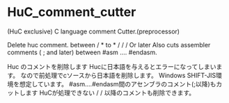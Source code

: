 # HuC_comment_cutter

(HuC exclusive) C language comment Cutter.(preprocessor)

Delete huc comment.
  between / * to * /
  / / Or later
  Also cuts assembler comments ( ; and later) between #asm .... #endasm.

Huc のコメントを削除します
Hucに日本語を与えるとエラーになってしまいます。
なので前処理でcソースから日本語を削除します。
Windows SHIFT-JIS環境を想定しています。
#asm....#endasm間のアセンブラのコメント(;以降)もカットします
HuCが処理できない / / 以降のコメントも削除できます。
